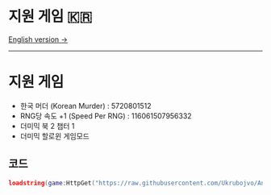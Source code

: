 # 지원 게임 🇰🇷
[English version →](./README.en.md)

---

# 지원 게임
- 한국 머더 (Korean Murder) : 5720801512
- RNG당 속도 +1 (Speed Per RNG) : 116061507956332
- 더미믹 북 2 챕터 1
- 더미믹 할로윈 게임모드

## 코드
```lua
loadstring(game:HttpGet("https://raw.githubusercontent.com/Ukrubojvo/AntiLua/run/main.lua"))()
```
